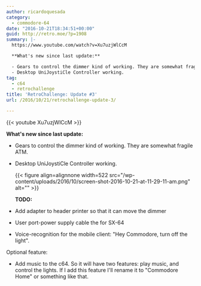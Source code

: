 ```yaml
---
author: ricardoquesada
category:
  - commodore-64
date: "2016-10-21T18:34:51+00:00"
guid: http://retro.moe/?p=1908
summary: |-
  https://www.youtube.com/watch?v=Xu7uzjWlCcM

  **What's new since last update:**

  - Gears to control the dimmer kind of working. They are somewhat fragile ATM.
  - Desktop UniJoystiCle Controller working.
tag:
  - c64
  - retrochallenge
title: 'RetroChallenge: Update #3'
url: /2016/10/21/retrochallenge-update-3/

---
```

{{< youtube Xu7uzjWlCcM >}}

**What's new since last update:**

- Gears to control the dimmer kind of working. They are somewhat fragile ATM.
- Desktop UniJoystiCle Controller working.

  {{< figure align=alignnone width=522 src="/wp-content/uploads/2016/10/screen-shot-2016-10-21-at-11-29-11-am.png" alt="" >}}


  **TODO:**
- Add adapter to header printer so that it can move the dimmer
- User port-power supply cable the for SX-64
- Voice-recognition for the mobile client: "Hey Commodore, turn off the light".

Optional feature:

- Add music to the c64. So it will have two features: play music, and control the lights. If I add this feature I'll rename it to "Commodore Home" or something like that.
